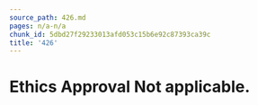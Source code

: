 ```yaml
---
source_path: 426.md
pages: n/a-n/a
chunk_id: 5dbd27f29233013afd053c15b6e92c87393ca39c
title: '426'
---
```

# Ethics Approval Not applicable.

